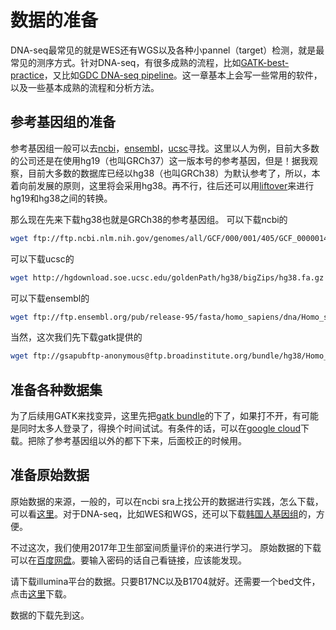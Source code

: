 # 数据的准备

DNA-seq最常见的就是WES还有WGS以及各种小pannel（target）检测，就是最常见的测序方式。针对DNA-seq，有很多成熟的流程，比如[GATK-best-practice](https://software.broadinstitute.org/gatk/best-practices/workflow?id=11145)，又比如[GDC DNA-seq pipeline](https://docs.gdc.cancer.gov/Data/Bioinformatics_Pipelines/DNA_Seq_Variant_Calling_Pipeline/)。这一章基本上会写一些常用的软件，以及一些基本成熟的流程和分析方法。

## 参考基因组的准备
参考基因组一般可以去[ncbi](https://www.ncbi.nlm.nih.gov/)，[ensembl](http://www.ensembl.org/index.html)，[ucsc](http://www.genomaize.org/)寻找。这里以人为例，目前大多数的公司还是在使用hg19（也叫GRCh37）这一版本号的参考基因，但是！据我观察，目前大多数的数据库已经以hg38（也叫GRCh38）为默认参考了，所以，本着向前发展的原则，这里将会采用hg38。再不行，往后还可以用[liftover](http://www.genomaize.org/cgi-bin/hgLiftOver)来进行hg19和hg38之间的转换。

那么现在先来下载hg38也就是GRCh38的参考基因组。
可以下载ncbi的
```bash
wget ftp://ftp.ncbi.nlm.nih.gov/genomes/all/GCF/000/001/405/GCF_000001405.38_GRCh38.p12/GCF_000001405.38_GRCh38.p12_genomic.fna.gz
```

可以下载ucsc的
```bash
wget http://hgdownload.soe.ucsc.edu/goldenPath/hg38/bigZips/hg38.fa.gz
```

可以下载ensembl的
```bash
wget ftp://ftp.ensembl.org/pub/release-95/fasta/homo_sapiens/dna/Homo_sapiens.GRCh38.dna.primary_assembly.fa.gz
```

当然，这次我们先下载gatk提供的
```bash
wget ftp://gsapubftp-anonymous@ftp.broadinstitute.org/bundle/hg38/Homo_sapiens_assembly38.fasta.gz
```

## 准备各种数据集
为了后续用GATK来找变异，这里先把[gatk bundle](ftp://gsapubftp-anonymous@ftp.broadinstitute.org/bundle/)的下了，如果打不开，有可能是同时太多人登录了，得换个时间试试。有条件的话，可以在[google cloud](https://console.cloud.google.com/storage/browser/genomics-public-data/resources/broad/hg38/v0)下载。把除了参考基因组以外的都下下来，后面校正的时候用。

## 准备原始数据
原始数据的来源，一般的，可以在ncbi sra上找公开的数据进行实践，怎么下载，可以看[这里](https://pzweuj.github.io/2019/02/13/NCBI-SRA.html)。对于DNA-seq，比如WES和WGS，还可以下载[韩国人基因组](https://pzweuj.github.io/2018/11/16/KPGP.html)的，方便。

不过这次，我们使用2017年卫生部室间质量评价的来进行学习。
原始数据的下载可以在[百度网盘](http://pan.baidu.com/s/1miMfpag#rfmn)。要输入密码的话自己看链接，应该能发现。

请下载illumina平台的数据。只要B17NC以及B1704就好。还需要一个bed文件，点击[这里](https://github.com/pzweuj/pzweuj.github.io/raw/master/downloads/OCP_Target.bed)下载。

数据的下载先到这。
